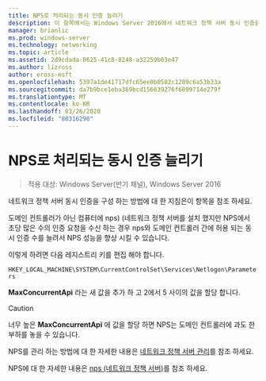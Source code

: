 ```yaml
---
title: NPS로 처리되는 동시 인증 늘리기
description: 이 항목에서는 Windows Server 2016에서 네트워크 정책 서버 동시 인증을 구성 하는 방법에 대 한 지침을 제공 합니다.
manager: brianlic
ms.prod: windows-server
ms.technology: networking
ms.topic: article
ms.assetid: 2d9cdada-0625-41c8-8248-a32259b03e47
ms.author: lizross
author: eross-msft
ms.openlocfilehash: 5397a1de41717dfc65ee0b0582c1289c6a53b33a
ms.sourcegitcommit: da7b9bce1eba369bcd156639276f6899714e279f
ms.translationtype: MT
ms.contentlocale: ko-KR
ms.lasthandoff: 03/26/2020
ms.locfileid: "80316290"
---
```

# <a name="increase-concurrent-authentications-processed-by-nps"></a>NPS로 처리되는 동시 인증 늘리기

>적용 대상: Windows Server(반기 채널), Windows Server 2016

네트워크 정책 서버 동시 인증을 구성 하는 방법에 대 한 지침은이 항목을 참조 하세요.

도메인 컨트롤러가 아닌 컴퓨터에 nps\) \(네트워크 정책 서버를 설치 했지만 NPS에서 초당 많은 수의 인증 요청을 수신 하는 경우 nps와 도메인 컨트롤러 간에 허용 되는 동시 인증 수를 늘려서 NPS 성능을 향상 시킬 수 있습니다.

이렇게 하려면 다음 레지스트리 키를 편집 해야 합니다. 

`HKEY_LOCAL_MACHINE\SYSTEM\CurrentControlSet\Services\Netlogon\Parameters`

**MaxConcurrentApi** 라는 새 값을 추가 하 고 2에서 5 사이의 값을 할당 합니다. 

>[!CAUTION]
>너무 높은 **MaxConcurrentApi** 에 값을 할당 하면 NPS는 도메인 컨트롤러에 과도 한 부하를 놓을 수 있습니다.

NPS를 관리 하는 방법에 대 한 자세한 내용은 [네트워크 정책 서버 관리](nps-manage-top.md)를 참조 하세요.

NPS에 대 한 자세한 내용은 [nps (네트워크 정책 서버)](nps-top.md)를 참조 하세요.